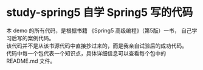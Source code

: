 # study-spring5 自学 Spring5 写的代码
本 demo 的所有代码，是根据书籍 《Spring5 高级编程》（第5版）一书，
自己学习后写的案例代码。<br>
该代码并不是从该书源代码中直接抄过来的，而是我亲自试验后的成功代码。<br>
代码中每一个包代表一个知识点，具体详细信息可以查看每个包中的 README.md 文件。
